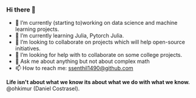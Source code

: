 ### Hi there 👋





- 🔭 I’m currently (starting to)working on data science and machine learning projects.
- 🌱 I’m currently learning Julia, Pytorch Julia.
- 👯 I’m looking to collaborate on projects which will help open-source initiatives.
- 🤔 I’m looking for help with to collaborate on some college projects.
- 💬 Ask me about anything but not about complex math
- 📫 How to reach me: ssenthil1490@github.com



**Life isn't about what we know its about what we do with what we know.**  @ohkimur (Daniel Costrasel).
